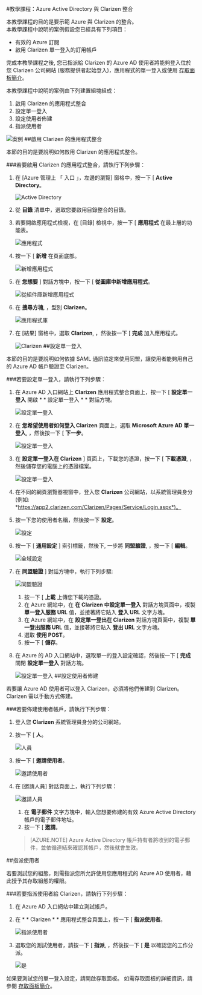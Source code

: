<properties 
    pageTitle="教學課程：Azure Active Directory 與 Clarizen 整合 | Microsoft Azure" 
    description="了解如何使用 Clarizen 搭配 Azure Active Directory 來啟用單一登入、自動化佈建和更多功能！" 
    services="active-directory" 
    authors="markusvi"  
    documentationCenter="na" 
    manager="stevenpo"/>
<tags 
    ms.service="active-directory" 
    ms.devlang="na" 
    ms.topic="article" 
    ms.tgt_pltfrm="na" 
    ms.workload="identity" 
    ms.date="10/22/2015" 
    ms.author="markvi" />

#教學課程：Azure Active Directory 與 Clarizen 整合

本教學課程的目的是要示範 Azure 與 Clarizen 的整合。  
本教學課程中說明的案例假設您已經具有下列項目：

-   有效的 Azure 訂閱
-   啟用 Clarizen 單一登入的訂用帳戶

完成本教學課程之後, 您已指派給 Clarizen 的 Azure AD 使用者將能夠登入位於您 Clarizen 公司網站 (服務提供者起始登入)，應用程式的單一登入或使用 [存取面板簡介](active-directory-saas-access-panel-introduction.md)。

本教學課程中說明的案例由下列建置組塊組成：

1.  啟用 Clarizen 的應用程式整合
2.  設定單一登入
3.  設定使用者佈建
4.  指派使用者

![案例](./media/active-directory-saas-clarizen-tutorial/IC784679.png "Scenario")
##啟用 Clarizen 的應用程式整合

本節的目的是要說明如何啟用 Clarizen 的應用程式整合。

###若要啟用 Clarizen 的應用程式整合，請執行下列步驟：

1.  在 [Azure 管理上 「 入口 」，左邊的瀏覽] 窗格中，按一下 [ **Active Directory**。

    ![Active Directory](./media/active-directory-saas-clarizen-tutorial/IC700993.png "Active Directory")

2.  從 **目錄** 清單中，選取您要啟用目錄整合的目錄。

3.  若要開啟應用程式檢視，在 [目錄] 檢視中，按一下 [ **應用程式** 在最上層的功能表。

    ![應用程式](./media/active-directory-saas-clarizen-tutorial/IC700994.png "Applications")

4.  按一下 [ **新增** 在頁面底部。

    ![新增應用程式](./media/active-directory-saas-clarizen-tutorial/IC749321.png "Add application")

5.  在 **您想要** ] 對話方塊中，按一下 [ **從圖庫中新增應用程式**。

    ![從組件庫新增應用程式](./media/active-directory-saas-clarizen-tutorial/IC749322.png "Add an application from gallerry")

6.  在 **搜尋方塊**, ，型別 **Clarizen**。

    ![應用程式庫](./media/active-directory-saas-clarizen-tutorial/IC784680.png "Application Gallery")

7.  在 [結果] 窗格中，選取 **Clarizen**, ，然後按一下 [ **完成** 加入應用程式。

    ![Clarizen](./media/active-directory-saas-clarizen-tutorial/IC784681.png "Clarizen")
##設定單一登入

本節的目的是要說明如何依據 SAML 通訊協定來使用同盟，讓使用者能夠用自己的 Azure AD 帳戶驗證至 Clarizen。

###若要設定單一登入，請執行下列步驟：

1.  在 Azure AD 入口網站上 **Clarizen** 應用程式整合頁面上，按一下 [ **設定單一登入** 開啟 * * 設定單一登入 * * 對話方塊。

    ![設定單一登入](./media/active-directory-saas-clarizen-tutorial/IC784682.png "Configure Single Sign-On")

2.  在 **您希望使用者如何登入 Clarizen** 頁面上，選取 **Microsoft Azure AD 單一登入**, ，然後按一下 [ **下一步**。

    ![設定單一登入](./media/active-directory-saas-clarizen-tutorial/IC784683.png "Configure Single Sign-On")

3.  在 **設定單一登入在 Clarizen** ] 頁面上，下載您的憑證，按一下 [ **下載憑證**, ，然後儲存您的電腦上的憑證檔案。

    ![設定單一登入](./media/active-directory-saas-clarizen-tutorial/IC784684.png "Configure Single Sign-On")

4.  在不同的網頁瀏覽器視窗中，登入您 **Clarizen** 公司網站，以系統管理員身分 (例如: *https://app2.clarizen.com/Clarizen/Pages/Service/Login.aspx*)。

5.  按一下您的使用者名稱，然後按一下 **設定**。

    ![設定](./media/active-directory-saas-clarizen-tutorial/IC784685.png "Settings")

6.  按一下 [ **通用設定** ] 索引標籤，然後下, 一步將 **同盟驗證**, ，按一下 [ **編輯**。

    ![全域設定](./media/active-directory-saas-clarizen-tutorial/IC786906.png "Global Settings")

7.  在 **同盟驗證** ] 對話方塊中，執行下列步驟:

    ![同盟驗證](./media/active-directory-saas-clarizen-tutorial/IC785892.png "Federated Authentication")

    1.  按一下 [ **上載** 上傳您下載的憑證。
    2.  在 Azure 網站中，在 **在 Clarizen 中設定單一登入** 對話方塊頁面中，複製 **單一登入服務 URL** 值，並接著將它貼入 **登入 URL** 文字方塊。
    3.  在 Azure 網站中，在 **設定單一登出在 Clarizen** 對話方塊頁面中，複製 **單一登出服務 URL** 值，並接著將它貼入 **登出 URL** 文字方塊。
    4.  選取 **使用 POST**。
    5.  按一下 [ **儲存**。

8.  在 Azure 的 AD 入口網站中，選取單一的登入設定確認，然後按一下 [ **完成** 關閉 **設定單一登入** 對話方塊。

    ![設定單一登入](./media/active-directory-saas-clarizen-tutorial/IC784688.png "Configure Single Sign-On")
##設定使用者佈建

若要讓 Azure AD 使用者可以登入 Clarizen，必須將他們佈建到 Clarizen。  
Clarizen 需以手動方式佈建。

###若要佈建使用者帳戶，請執行下列步驟：

1.  登入您 **Clarizen** 系統管理員身分的公司網站。

2.  按一下 [ **人**。

    ![人員](./media/active-directory-saas-clarizen-tutorial/IC784689.png "People")

3.  按一下 [ **邀請使用者**。

    ![邀請使用者](./media/active-directory-saas-clarizen-tutorial/IC784690.png "Invite Users")

4.  在 [邀請人員] 對話頁面上，執行下列步驟：

    ![邀請人員](./media/active-directory-saas-clarizen-tutorial/IC784691.png "Invite People")

    1.  在 **電子郵件** 文字方塊中，輸入您想要佈建的有效 Azure Active Directory 帳戶的電子郵件地址。
    2.  按一下 [ **邀請**。

    >[AZURE.NOTE] Azure Active Directory 帳戶持有者將收到的電子郵件，並依循連結來確認其帳戶，然後就會生效。

##指派使用者

若要測試您的組態，則需指派您所允許使用您應用程式的 Azure AD 使用者，藉此授予其存取組態的權限。

###若要指派使用者給 Clarizen，請執行下列步驟：

1.  在 Azure AD 入口網站中建立測試帳戶。

2.  在 * * Clarizen * * 應用程式整合頁面上，按一下 [ **指派使用者**。

    ![指派使用者](./media/active-directory-saas-clarizen-tutorial/IC784692.png "Assign Users")

3.  選取您的測試使用者，請按一下 [ **指派**, ，然後按一下 [ **是** 以確認您的工作分派。

    ![是](./media/active-directory-saas-clarizen-tutorial/IC767830.png "Yes")

如果要測試您的單一登入設定，請開啟存取面板。 如需存取面板的詳細資訊，請參閱 [存取面板簡介](active-directory-saas-access-panel-introduction.md)。

